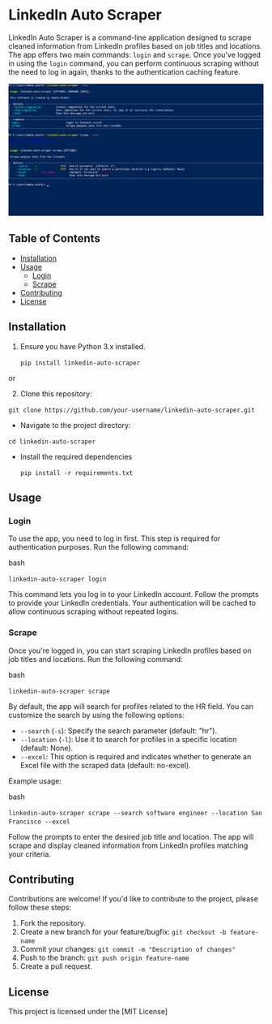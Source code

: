 
# LinkedIn Auto Scraper

LinkedIn Auto Scraper is a command-line application designed to scrape cleaned information from LinkedIn profiles based on job titles and locations. The app offers two main commands: `login` and `scrape`. Once you've logged in using the `login` command, you can perform continuous scraping without the need to log in again, thanks to the authentication caching feature.

![linkedin-auto-scraper](Screenshot.png)

## Table of Contents

-   [Installation](https://chat.openai.com/c/b42c6a84-5afc-4a4e-a9ae-23be4b649973#installation)
-   [Usage](https://chat.openai.com/c/b42c6a84-5afc-4a4e-a9ae-23be4b649973#usage)
    -   [Login](https://chat.openai.com/c/b42c6a84-5afc-4a4e-a9ae-23be4b649973#login)
    -   [Scrape](https://chat.openai.com/c/b42c6a84-5afc-4a4e-a9ae-23be4b649973#scrape)
-   [Contributing](https://chat.openai.com/c/b42c6a84-5afc-4a4e-a9ae-23be4b649973#contributing)
-   [License](https://chat.openai.com/c/b42c6a84-5afc-4a4e-a9ae-23be4b649973#license)

## Installation

1.  Ensure you have Python 3.x installed.


    `pip install linkedin-auto-scraper`

or
    
2.  Clone this repository:

   `git clone https://github.com/your-username/linkedin-auto-scraper.git`
    
-   Navigate to the project directory: 
    
   `cd linkedin-auto-scraper` 
    
-   Install the required dependencies  

	 `pip install -r requirements.txt` 
    

## Usage

### Login

To use the app, you need to log in first. This step is required for authentication purposes. Run the following command:

bash

`linkedin-auto-scraper login` 

This command lets you log in to your LinkedIn account. Follow the prompts to provide your LinkedIn credentials. Your authentication will be cached to allow continuous scraping without repeated logins.

### Scrape

Once you're logged in, you can start scraping LinkedIn profiles based on job titles and locations. Run the following command:

bash

`linkedin-auto-scraper scrape` 

By default, the app will search for profiles related to the HR field. You can customize the search by using the following options:

-   `--search` (`-s`): Specify the search parameter (default: "hr").
-   `--location` (`-l`): Use it to search for profiles in a specific location (default: None).
-   `--excel`: This option is required and indicates whether to generate an Excel file with the scraped data (default: no-excel).

Example usage:

bash

`linkedin-auto-scraper scrape --search software engineer --location San Francisco --excel` 

Follow the prompts to enter the desired job title and location. The app will scrape and display cleaned information from LinkedIn profiles matching your criteria.

## Contributing

Contributions are welcome! If you'd like to contribute to the project, please follow these steps:

1.  Fork the repository.
2.  Create a new branch for your feature/bugfix: `git checkout -b feature-name`
3.  Commit your changes: `git commit -m "Description of changes"`
4.  Push to the branch: `git push origin feature-name`
5.  Create a pull request.

## License

This project is licensed under the [MIT License]
